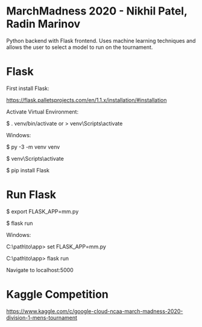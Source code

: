 # MarchMadness 2020 - Nikhil Patel, Radin Marinov

Python backend with Flask frontend. Uses machine learning techniques and allows the user to select a model to run on the tournament. 


# Flask
First install Flask:

https://flask.palletsprojects.com/en/1.1.x/installation/#installation

Activate Virtual Environment:

$ . venv/bin/activate or > venv\Scripts\activate

Windows:

$ py -3 -m venv venv

$ venv\Scripts\activate

$ pip install Flask

# Run Flask
$ export FLASK_APP=mm.py

$ flask run

Windows:

C:\path\to\app> set FLASK_APP=mm.py

C:\path\to\app> flask run

Navigate to localhost:5000

# Kaggle Competition
https://www.kaggle.com/c/google-cloud-ncaa-march-madness-2020-division-1-mens-tournament
